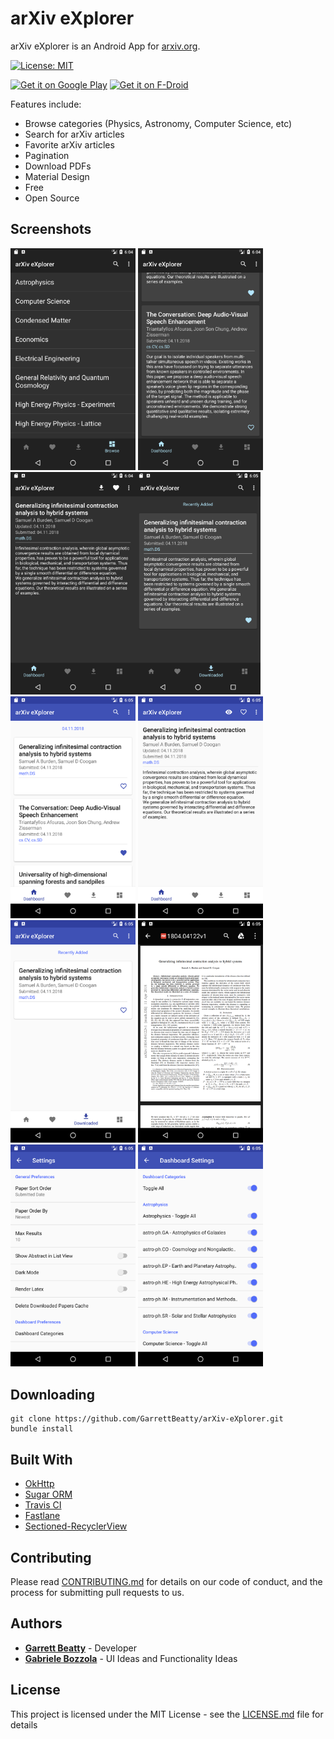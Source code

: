 # arXiv eXplorer

arXiv eXplorer is an Android App for [arxiv.org](http://www.arxiv.org).

[![License: MIT](https://img.shields.io/badge/License-MIT-yellow.svg)](https://opensource.org/licenses/MIT)

<a href='https://play.google.com/store/apps/details?id=com.gbeatty.arxiv&pcampaignid=MKT-Other-global-all-co-prtnr-py-PartBadge-Mar2515-1'>
    <img alt='Get it on Google Play' height="80" src='https://play.google.com/intl/en_us/badges/images/generic/en_badge_web_generic.png'/></a>

<a href="https://f-droid.org/app/com.gbeatty.arxiv">
    <img src="https://f-droid.org/badge/get-it-on.png"
         alt="Get it on F-Droid" height="80">
</a>

Features include:

* Browse categories (Physics, Astronomy, Computer Science, etc)
* Search for arXiv articles
* Favorite arXiv articles
* Pagination
* Download PDFs
* Material Design
* Free
* Open Source

## Screenshots
<img src="https://github.com/GarrettBeatty/arXiv-eXplorer/raw/master/fastlane/metadata/android/en-US/images/phoneScreenshots/dark_browse_1523556279595.png" width="200"> <img src="https://github.com/GarrettBeatty/arXiv-eXplorer/raw/master/fastlane/metadata/android/en-US/images/phoneScreenshots/dark_dashboard_1523556283583.png" width="200">
<img src="https://github.com/GarrettBeatty/arXiv-eXplorer/raw/master/fastlane/metadata/android/en-US/images/phoneScreenshots/dark_details_1523556284512.png" width="200"><img src="https://github.com/GarrettBeatty/arXiv-eXplorer/raw/master/fastlane/metadata/android/en-US/images/phoneScreenshots/dark_downloaded_1523556303643.png" width="200"> 
<img src="https://github.com/GarrettBeatty/arXiv-eXplorer/raw/master/fastlane/metadata/android/en-US/images/phoneScreenshots/light_dashboard_1523556309738.png" width="200"> <img src="https://github.com/GarrettBeatty/arXiv-eXplorer/raw/master/fastlane/metadata/android/en-US/images/phoneScreenshots/light_details_1523556310665.png" width="200">
<img src="https://github.com/GarrettBeatty/arXiv-eXplorer/raw/master/fastlane/metadata/android/en-US/images/phoneScreenshots/light_downloaded_1523556328075.png" width="200"> <img src="https://github.com/GarrettBeatty/arXiv-eXplorer/raw/master/fastlane/metadata/android/en-US/images/phoneScreenshots/light_pdf_1523556326138.png" width="200">
<img src="https://github.com/GarrettBeatty/arXiv-eXplorer/raw/master/fastlane/metadata/android/en-US/images/phoneScreenshots/settings_1523556331590.png" width="200"> <img src="https://github.com/GarrettBeatty/arXiv-eXplorer/raw/master/fastlane/metadata/android/en-US/images/phoneScreenshots/settings_dashboard_1523556335373.png" width="200">

## Downloading

```
git clone https://github.com/GarrettBeatty/arXiv-eXplorer.git
bundle install
```

## Built With

* [OkHttp](http://square.github.io/okhttp/)
* [Sugar ORM](http://satyan.github.io/sugar/)
* [Travis CI](https://travis-ci.org/)
* [Fastlane](https://fastlane.tools/)
* [Sectioned-RecyclerView](https://github.com/afollestad/sectioned-recyclerview)

## Contributing

Please read [CONTRIBUTING.md](CONTRIBUTING.md) for details on our code of conduct, and the process for submitting pull requests to us.

## Authors

* [**Garrett Beatty**](https://github.com/GarrettBeatty) - Developer
* [**Gabriele Bozzola**](https://github.com/Sbozzolo) - UI Ideas and Functionality Ideas


## License

This project is licensed under the MIT License - see the [LICENSE.md](https://github.com/GarrettBeatty/arXiv-eXplorer/raw/master/LICENSE.md) file for details
